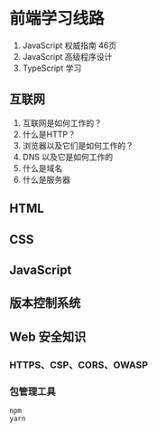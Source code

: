 # 前端学习线路

1. JavaScript 权威指南  46页
1. JavaScript 高级程序设计
1. TypeScript 学习

## 互联网

1. 互联网是如何工作的？
1. 什么是HTTP？
1. 浏览器以及它们是如何工作的？
1. DNS 以及它是如何工作的
1. 什么是域名
1. 什么是服务器


## HTML

## CSS

## JavaScript

## 版本控制系统

## Web 安全知识

### HTTPS、CSP、CORS、OWASP

### 包管理工具
    npm
    yarn